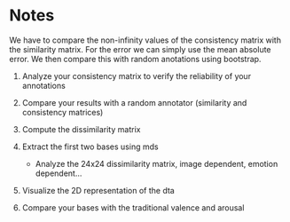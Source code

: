 # Notes

We have to compare the non-infinity values of the consistency matrix with the similarity matrix. For the error we can simply use the mean absolute error. We then compare this with random anotations using bootstrap.

1. Analyze your consistency matrix to verify the reliability of your annotations

2. Compare your results with a random annotator (similarity and consistency matrices)

3. Compute the dissimilarity matrix

4. Extract the first two bases using mds

    - Analyze the 24x24 dissimilarity matrix, image dependent, emotion dependent...

5. Visualize the 2D representation of the dta

6. Compare your bases with the traditional valence and arousal

